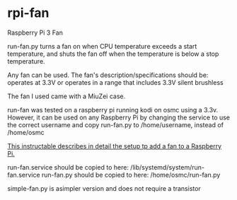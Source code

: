 # rpi-fan
Raspberry Pi 3 Fan 

run-fan.py turns a fan on when CPU temperature exceeds a start temperature, and shuts the fan off when the temperature is below a stop temperature.

Any fan can be used. The fan's description/specifications should be:
  operates at 3.3V or operates in a range that includes 3.3V
  silent
  brushless

The fan I used came with a MiuZei case.

run-fan was tested on a raspberry pi running kodi on osmc using a 3.3v. However, it can be used on any Raspberry Pi by changing the service to use the correct username and copy run-fan.py to /home/username, instead of /home/osmc

[This instructable describes in detail the setup tp add a fan to a Raspberry Pi.](https://www.instructables.com/Control-a-Cooling-Fan-on-a-Raspberry-Pi-3/)

run-fan.service should be copied to here: /lib/systemd/system/run-fan.service
run-fan.py should be copied to here: /home/osmc/run-fan.py

simple-fan.py is asimpler version and does not require a transistor
